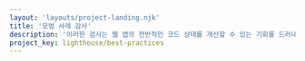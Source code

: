 ```yaml
---
layout: 'layouts/project-landing.njk'
title: '모범 사례 감사'
description: '이러한 검사는 웹 앱의 전반적인 코드 상태를 개선할 수 있는 기회를 드러내 줍니다.'
project_key: lighthouse/best-practices
---
```

